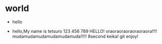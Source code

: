 # world
- hello

- hello,My name is tetsuro
123
456
789
HELLO!
oraoraoraoraoraoraora!!!!
mudamudamudamudamudamuda!!!!!
8second keika!
git enjoy!
